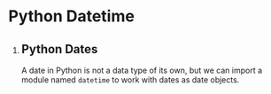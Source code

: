 # Python Datetime
<!DOCTYPE html>
<html>
<body>
    <ol>
        <li>
            <h2>Python Dates</h2>
            <p>A date in Python is not a data type of its own, but we can import a module named <code>datetime</code> to work with dates as date objects.</p>
        </li>
    </ol>
</body>
</html>
